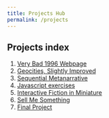 ```yaml
---
title: Projects Hub
permalink: /projects
---
```


## Projects index

1. [Very Bad 1996 Webpage](/artofweb-21/projects/1-geocities)
2. [Geocities, Slightly Improved](/artofweb-21/projects/1p5-geocities-2)
3. [Sequential Metanarrative](/artofweb-21/projects/2-metanarrative)
4. [Javascript exercises](/artofweb-21/projects/3-js-exercises)
5. [Interactive Fiction in Miniature](/artofweb-21/projects/4-if-mini)
6. [Sell Me Something](/artofweb-21/projects/5-sell-it)
7. [Final Project](/artofweb-21/projects/6-final)
<!-- 5. [Array exercises](./5-arrays) -->
<!-- 6. [Uncreative Writing](./6-generative) -->
<!-- 7. [Final Project](./7-final) -->